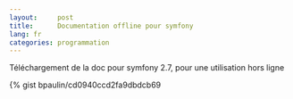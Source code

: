 ```yaml
---
layout:     post
title:      Documentation offline pour symfony
lang: fr
categories: programmation
---
```


Téléchargement de la doc pour symfony 2.7, pour une utilisation hors ligne

{% gist bpaulin/cd0940ccd2fa9dbdcb69 